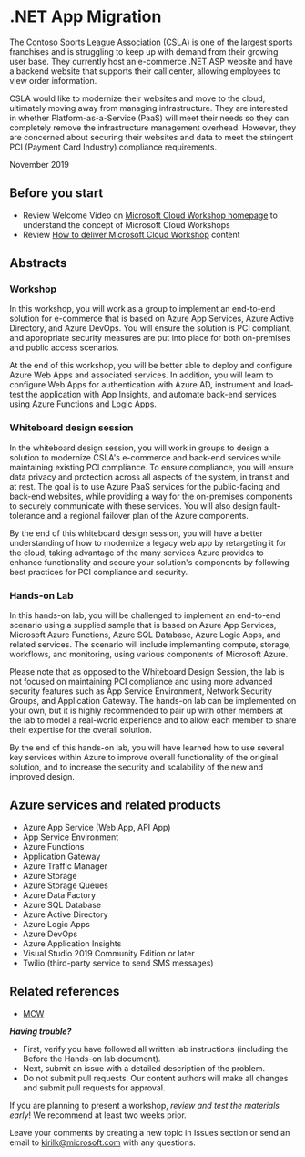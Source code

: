 # .NET App Migration

The Contoso Sports League Association (CSLA) is one of the largest sports franchises and is struggling to keep up with demand from their growing user base. They currently host an e-commerce .NET ASP website and have a backend website that supports their call center, allowing employees to view order information.

CSLA would like to modernize their websites and move to the cloud, ultimately moving away from managing infrastructure. They are interested in whether Platform-as-a-Service (PaaS) will meet their needs so they can completely remove the infrastructure management overhead. However, they are concerned about securing their websites and data to meet the stringent PCI (Payment Card Industry) compliance requirements.

November 2019

## Before you start

- Review Welcome Video on [Microsoft Cloud Workshop homepage](https://microsoftcloudworkshop.com/) to understand the concept of Microsoft Cloud Workshops
- Review [How to deliver Microsoft Cloud Workshop](https://microsoftcloudworkshop.com/HowToDeliver/) content

## Abstracts

### Workshop

In this workshop, you will work as a group to implement an end-to-end solution for e-commerce that is based on Azure App Services, Azure Active Directory, and Azure DevOps. You will ensure the solution is PCI compliant, and appropriate security measures are put into place for both on-premises and public access scenarios.

At the end of this workshop, you will be better able to deploy and configure Azure Web Apps and associated services. In addition, you will learn to configure Web Apps for authentication with Azure AD, instrument and load-test the application with App Insights, and automate back-end services using Azure Functions and Logic Apps.

### Whiteboard design session

In the whiteboard design session, you will work in groups to design a solution to modernize CSLA's e-commerce and back-end services while maintaining existing PCI compliance. To ensure compliance, you will ensure data privacy and protection across all aspects of the system, in transit and at rest. The goal is to use Azure PaaS services for the public-facing and back-end websites, while providing a way for the on-premises components to securely communicate with these services. You will also design fault-tolerance and a regional failover plan of the Azure components.

By the end of this whiteboard design session, you will have a better understanding of how to modernize a legacy web app by retargeting it for the cloud, taking advantage of the many services Azure provides to enhance functionality and secure your solution's components by following best practices for PCI compliance and security.

### Hands-on Lab

In this hands-on lab, you will be challenged to implement an end-to-end scenario using a supplied sample that is based on Azure App Services, Microsoft Azure Functions, Azure SQL Database, Azure Logic Apps, and related services. The scenario will include implementing compute, storage, workflows, and monitoring, using various components of Microsoft Azure.

Please note that as opposed to the Whiteboard Design Session, the lab is not focused on maintaining PCI compliance and using more advanced security features such as App Service Environment, Network Security Groups, and Application Gateway. The hands-on lab can be implemented on your own, but it is highly recommended to pair up with other members at the lab to model a real-world experience and to allow each member to share their expertise for the overall solution.

By the end of this hands-on lab, you will have learned how to use several key services within Azure to improve overall functionality of the original solution, and to increase the security and scalability of the new and improved design.

## Azure services and related products

- Azure App Service (Web App, API App)
- App Service Environment
- Azure Functions
- Application Gateway
- Azure Traffic Manager
- Azure Storage
- Azure Storage Queues
- Azure Data Factory
- Azure SQL Database
- Azure Active Directory
- Azure Logic Apps
- Azure DevOps
- Azure Application Insights
- Visual Studio 2019 Community Edition or later
- Twilio (third-party service to send SMS messages)

## Related references

- [MCW](https://github.com/Microsoft/MCW)

***Having trouble?***
- First, verify you have followed all written lab instructions (including the Before the Hands-on lab document).
- Next, submit an issue with a detailed description of the problem.
- Do not submit pull requests. Our content authors will make all changes and submit pull requests for approval.   

If you are planning to present a workshop, *review and test the materials early*! We recommend at least two weeks prior.

Leave your comments by creating a new topic in Issues section or send an email to kirilk@microsoft.com with any questions.
